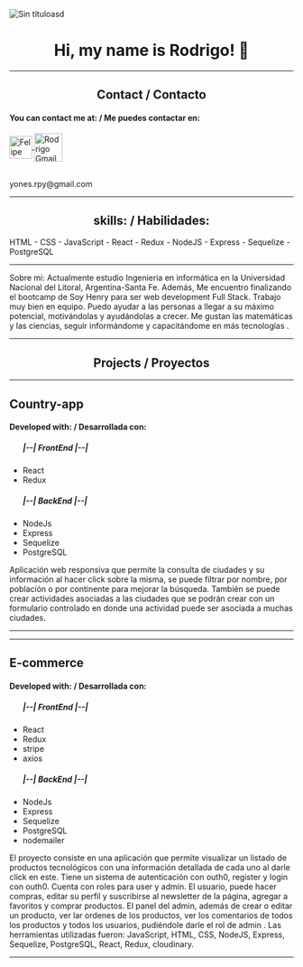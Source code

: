 ![Sin títuloasd](https://user-images.githubusercontent.com/101951428/184951260-b437f98b-af40-4145-ac82-f8944a898cf3.png)

<h1 align="center"> Hi, my name is Rodrigo! 👋</h1>
<hr/>
<h2 align="center"> Contact / Contacto </h2>

<h4> You can contact me at: / Me puedes contactar en: </h4>

<div>
    <a href="https://www.linkedin.com/in/rodrigo-perez-yones/">
      <img align="center" src="https://www.vectorlogo.zone/logos/linkedin/linkedin-icon.svg" alt="Felipe Ciro LinkedIn Profile" height="40" width="40" />
      </a>
    <a href="mailto:yones.rpy@gmail.com">
     <img align="center" src="https://www.vectorlogo.zone/logos/gmail/gmail-icon.svg" alt="Rodrigo Gmail" height="50" width="50" />
     </a>
<div/>
<br/>
<p><label>yones.rpy@gmail.com</label></p>
    
<hr/>
  <h2 align="center">skills: / Habilidades: </h2>
 <p><label>  HTML - CSS - JavaScript - React - Redux - NodeJS - Express - Sequelize - PostgreSQL </label></p>
 <hr/>
  <div>
  <p>
    Sobre mi:
    Actualmente estudio Ingenieria en informática en la Universidad Nacional del Litoral, Argentina-Santa Fe. Además,
    Me encuentro finalizando el bootcamp de Soy Henry para ser web development Full Stack.
    Trabajo muy bien en equipo.
    Puedo ayudar a las personas a llegar a su máximo potencial, motivándolas y ayudándolas a crecer. 
    Me gustan las matemáticas y las ciencias, seguir informándome y capacitándome en más tecnologías .
  </p>
</div>
  <hr/>
<h2 align="center">Projects / Proyectos</h2>
<hr/>

  <h2> Country-app </h2>
  <h4> Developed with: / Desarrollada con: </h4>
<ul>
  <h5>|--| FrontEnd |--|</h5>
    <li>React</li>
    <li>Redux</li>
  <h5>|--| BackEnd |--|</h5>
    <li>NodeJs</li>
    <li>Express</li>
    <li>Sequelize</li>
    <li>PostgreSQL</li>
</ul>
 Aplicación web responsiva que permite la consulta de ciudades y su información al hacer click sobre la misma, se puede filtrar por nombre, por población o por continente para mejorar la búsqueda. También se puede crear actividades asociadas a las ciudades que se podrán crear con un formulario controlado en donde una actividad puede ser asociada a muchas ciudades.
  <hr/>
<hr/>

  <h2> E-commerce </h2>

<h4> Developed with: / Desarrollada con: </h4>
<ul>
  <h5>|--| FrontEnd |--|</h5>
    <li>React</li>
    <li>Redux</li>
    <li>stripe</li>
    <li>axios</li>
  <h5>|--| BackEnd |--|</h5>
    <li>NodeJs</li>
    <li>Express</li>
    <li>Sequelize</li>
    <li>PostgreSQL</li>
    <li>nodemailer</li>
</ul>
  El proyecto consiste en una aplicación que permite visualizar un listado de productos tecnológicos con una información detallada de cada uno al darle click en este. Tiene un sistema de autenticación con outh0, register y login con outh0. Cuenta con roles para user y admin. El usuario, puede hacer compras, editar su perfil y suscribirse al newsletter de la página, agregar a favoritos y comprar productos. El panel del admin, además de crear o editar un producto, ver lar ordenes de los productos, ver los comentarios de todos los productos y todos los usuarios, pudiéndole darle el rol de admin . Las herramientas utilizadas fueron: JavaScript, HTML, CSS, NodeJS, Express, Sequelize, PostgreSQL, React, Redux, cloudinary.
  <hr/>
